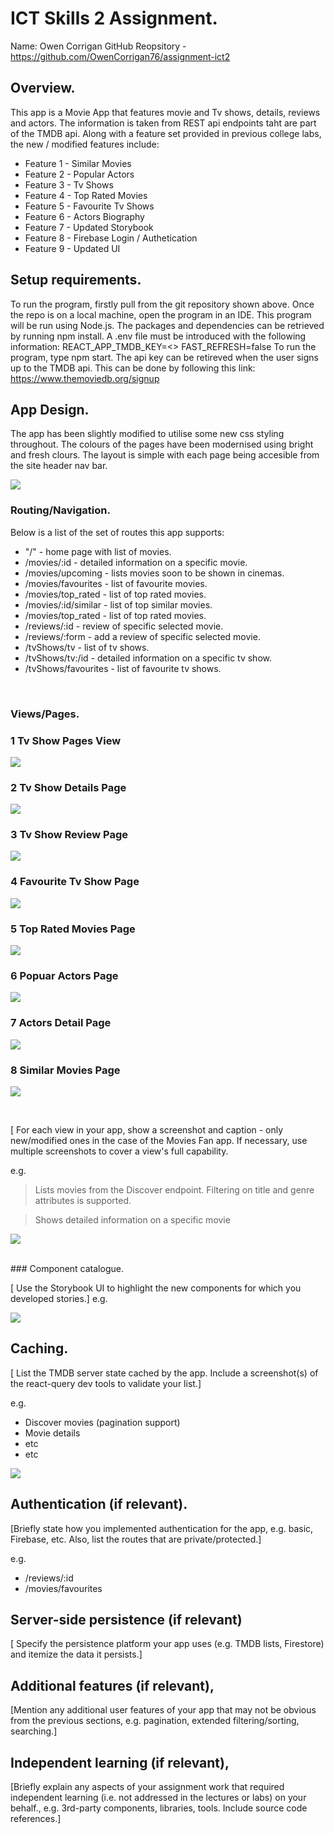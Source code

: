 
# ICT Skills 2 Assignment.

Name: Owen Corrigan
GitHub Reopsitory - https://github.com/OwenCorrigan76/assignment-ict2
## Overview.
This app is a Movie App that features movie and Tv shows, details, reviews and actors. The information is taken from REST api endpoints taht are part of the TMDB api. Along with a feature set provided in previous college labs, the new / modified features include:

+ Feature 1 - Similar Movies
+ Feature 2 - Popular Actors
+ Feature 3 - Tv Shows
+ Feature 4 - Top Rated Movies
+ Feature 5 - Favourite Tv Shows
+ Feature 6 - Actors Biography
+ Feature 7 - Updated Storybook
+ Feature 8 - Firebase Login / Authetication
+ Feature 9 - Updated UI



## Setup requirements.
To run the program, firstly pull from the git repository shown above. Once the repo is on a local machine, open the program in an IDE. This program will be run using Node.js. The packages and dependencies can be retrieved by running npm install. A .env file must be introduced with the following information:
REACT_APP_TMDB_KEY=<<api key>>
FAST_REFRESH=false To run the program, type npm start.
The api key can be retireved when the user signs up to the TMDB api. This can be done by following this link:
https://www.themoviedb.org/signup

## App Design.
The app has been slightly modified to utilise some new css styling throughout. The colours of the pages have been modernised using bright and fresh clours. The layout is simple with each page being accesible from the site header nav bar.  

![][i1]
### Routing/Navigation.

Below is a list of the set of routes this app supports:

+ "/" - home page with list of movies.
+ /movies/:id - detailed information on a specific movie.
+ /movies/upcoming - lists movies soon to be shown in cinemas.
+ /movies/favourites - list of favourite movies.
+ /movies/top_rated - list of top rated movies.
+ /movies/:id/similar - list of top similar movies.
+ /movies/top_rated - list of top rated movies.
+ /reviews/:id - review of specific selected movie.
+ /reviews/:form - add a review of specific selected movie.
+ /tvShows/tv - list of tv shows.
+ /tvShows/tv:/id - detailed information on a specific tv show.
+ /tvShows/favourites - list of favourite tv shows.

<br/>

### Views/Pages.

### 1 Tv Show Pages View
![][i2]
<br/>

### 2 Tv Show Details Page
![][i3]
<br/>

### 3 Tv Show Review Page
![][i4]
<br/>

### 4 Favourite Tv Show Page
![][i5]
<br/>

### 5 Top Rated Movies Page
![][i6]
<br/>

### 6 Popuar Actors Page 
![][i7]
<br/>

### 7 Actors Detail Page
![][i8]
<br/>

### 8 Similar Movies Page
![][i9]

<br/>

[ For each view in your app, show a screenshot and caption - only new/modified ones in the case of the Movies Fan app. If necessary, use multiple screenshots to cover a view's full capability.

e.g.
>Lists movies from the Discover endpoint. Filtering on title and genre attributes is supported.


>Shows detailed information on a specific movie

![][i5]

<br/>
### Component catalogue.

[ Use the Storybook UI to highlight the new components for which you developed stories.]
e.g.

![][i4]

## Caching.

[ List the TMDB server state cached by the app. Include a screenshot(s) of the react-query dev tools to validate your list.]

e.g.
+ Discover movies (pagination support)
+ Movie details
 + etc
+ etc

![][i3]

## Authentication (if relevant).

[Briefly state how you implemented authentication for the app, e.g. basic, Firebase, etc. Also, list the routes that are private/protected.]

e.g.
+ /reviews/:id
+ /movies/favourites

## Server-side persistence (if relevant)

[ Specify the persistence 
platform your app uses (e.g. TMDB lists, Firestore) and itemize the data it persists.]

## Additional features (if relevant),

[Mention any additional user features of your app that may not be obvious from the previous sections, e.g. pagination, extended filtering/sorting, searching.]

## Independent learning (if relevant),

[Briefly explain any aspects of your assignment work that required independent learning (i.e. not addressed in the lectures or labs) on your behalf., e.g. 3rd-party components, libraries, tools. Include source code references.]

[i1]: ./public/i1.png
[i2]: ./public/i2.png
[i3]: ./public/i3.png
[i4]: ./public/i4.png
[i5]: ./public/i5.png
[i6]: ./public/i6.png
[i7]: ./public/i7.png
[i8]: ./public/i8.png
[i9]: ./public/i9.png

